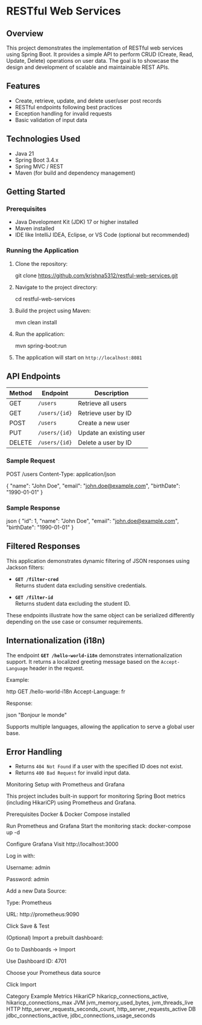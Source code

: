 # RESTful Web Services

## Overview
This project demonstrates the implementation of RESTful web services using Spring Boot. It provides a simple API to perform CRUD (Create, Read, Update, Delete) operations on user data. The goal is to showcase the design and development of scalable and maintainable REST APIs.

## Features
- Create, retrieve, update, and delete user/user post records
- RESTful endpoints following best practices
- Exception handling for invalid requests
- Basic validation of input data

## Technologies Used
- Java 21
- Spring Boot 3.4.x
- Spring MVC / REST
- Maven (for build and dependency management)

## Getting Started

### Prerequisites
- Java Development Kit (JDK) 17 or higher installed
- Maven installed
- IDE like IntelliJ IDEA, Eclipse, or VS Code (optional but recommended)

### Running the Application
1. Clone the repository:
   
   git clone https://github.com/krishna5312/restful-web-services.git
   
2. Navigate to the project directory:
   
   cd restful-web-services
   
3. Build the project using Maven:
   
   mvn clean install
   
4. Run the application:
   
   mvn spring-boot:run
   
5. The application will start on `http://localhost:8081`

## API Endpoints
| Method | Endpoint           | Description                  |
|--------|--------------------|------------------------------|
| GET    | `/users`           | Retrieve all users            |
| GET    | `/users/{id}`      | Retrieve user by ID           |
| POST   | `/users`           | Create a new user             |
| PUT    | `/users/{id}`      | Update an existing user       |
| DELETE | `/users/{id}`      | Delete a user by ID           |

### Sample Request

POST /users
Content-Type: application/json

{
  "name": "John Doe",
  "email": "john.doe@example.com",
  "birthDate": "1990-01-01"
}


### Sample Response
json
{
  "id": 1,
  "name": "John Doe",
  "email": "john.doe@example.com",
  "birthDate": "1990-01-01"
}

## Filtered Responses

This application demonstrates dynamic filtering of JSON responses using Jackson filters:

- **`GET /filter-cred`**  
  Returns student data excluding sensitive credentials.

- **`GET /filter-id`**  
  Returns student data excluding the student ID.

These endpoints illustrate how the same object can be serialized differently depending on the use case or consumer requirements.

## Internationalization (i18n)

The endpoint **`GET /hello-world-i18n`** demonstrates internationalization support. It returns a localized greeting message based on the `Accept-Language` header in the request.

Example:

http
GET /hello-world-i18n
Accept-Language: fr


Response:

json
"Bonjour le monde"


Supports multiple languages, allowing the application to serve a global user base.

## Error Handling
- Returns `404 Not Found` if a user with the specified ID does not exist.
- Returns `400 Bad Request` for invalid input data.

Monitoring Setup with Prometheus and Grafana

This project includes built-in support for monitoring Spring Boot metrics (including HikariCP) using Prometheus and Grafana.

Prerequisites
Docker & Docker Compose installed

Run Prometheus and Grafana
Start the monitoring stack:
docker-compose up -d

Configure Grafana
Visit http://localhost:3000

Log in with:

Username: admin

Password: admin

Add a new Data Source:

Type: Prometheus

URL: http://prometheus:9090

Click Save & Test

(Optional) Import a prebuilt dashboard:

Go to Dashboards → Import

Use Dashboard ID: 4701

Choose your Prometheus data source

Click Import

Category	Example Metrics
HikariCP	hikaricp_connections_active, hikaricp_connections_max
JVM	jvm_memory_used_bytes, jvm_threads_live
HTTP	http_server_requests_seconds_count, http_server_requests_active
DB	jdbc_connections_active, jdbc_connections_usage_seconds



